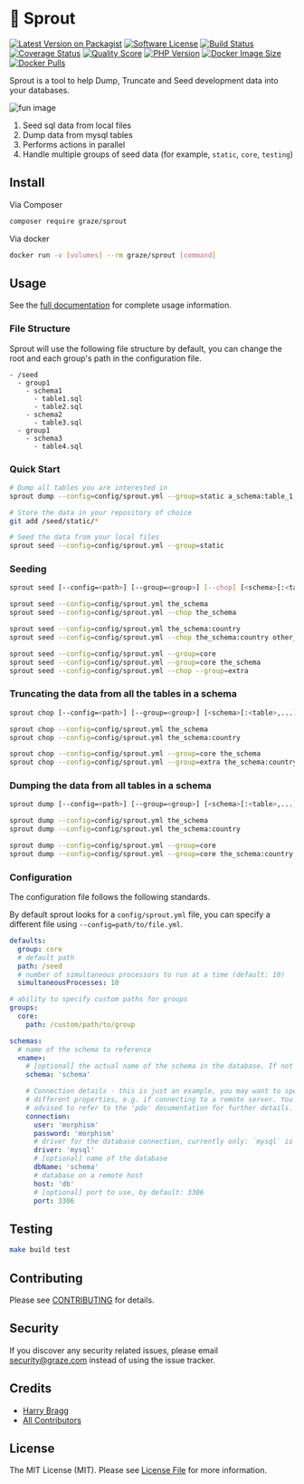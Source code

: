 # 🌱 Sprout

[![Latest Version on Packagist](https://img.shields.io/packagist/v/graze/sprout.svg?style=flat-square)](https://packagist.org/packages/graze/sprout)
[![Software License](https://img.shields.io/badge/license-MIT-brightgreen.svg?style=flat-square)](LICENSE.md)
[![Build Status](https://img.shields.io/travis/graze/sprout/master.svg?style=flat-square)](https://travis-ci.org/graze/sprout)
[![Coverage Status](https://img.shields.io/scrutinizer/coverage/g/graze/sprout.svg?style=flat-square)](https://scrutinizer-ci.com/g/graze/sprout/code-structure)
[![Quality Score](https://img.shields.io/scrutinizer/g/graze/sprout.svg?style=flat-square)](https://scrutinizer-ci.com/g/graze/sprout)
[![PHP Version](https://img.shields.io/packagist/php-v/graze/sprout.svg?style=flat-square)](https://php.net)
[![Docker Image Size](https://img.shields.io/microbadger/image-size/graze/sprout.svg?style=flat-square)](https://hub.docker.com/r/graze/sprout/)
[![Docker Pulls](https://img.shields.io/docker/pulls/graze/sprout.svg?style=flat-square)](https://hub.docker.com/r/graze/sprout/)

Sprout is a tool to help Dump, Truncate and Seed development data into your databases.

![fun image](https://78.media.tumblr.com/534425eb11706448af8ce5838629f76d/tumblr_inline_n9t8gdzC7p1qzjzhu.gif)

1. Seed sql data from local files
1. Dump data from mysql tables
1. Performs actions in parallel
1. Handle multiple groups of seed data (for example, `static`, `core`, `testing`)

## Install

Via Composer

```bash
composer require graze/sprout
```

Via docker

```bash
docker run -v [volumes] --rm graze/sprout [command]
```

## Usage

See the [full documentation](https://graze.github.io/sprout) for complete usage information.

### File Structure

Sprout will use the following file structure by default, you can change the root and each group's path in the
configuration file.

```text
- /seed
  - group1
    - schema1
      - table1.sql
      - table2.sql
    - schema2
      - table3.sql
  - group1
    - schema3
      - table4.sql
```

### Quick Start

```bash
# Dump all tables you are interested in
sprout dump --config=config/sprout.yml --group=static a_schema:table_1,table_2 ...

# Store the data in your repository of choice
git add /seed/static/*

# Seed the data from your local files
sprout seed --config=config/sprout.yml --group=static
```

### Seeding

```bash
sprout seed [--config=<path>] [--group=<group>] [--chop] [<schema>[:<table>,...]] ...

sprout seed --config=config/sprout.yml the_schema
sprout seed --config=config/sprout.yml --chop the_schema

sprout seed --config=config/sprout.yml the_schema:country
sprout seed --config=config/sprout.yml --chop the_schema:country other_schema:planets

sprout seed --config=config/sprout.yml --group=core
sprout seed --config=config/sprout.yml --group=core the_schema
sprout seed --config=config/sprout.yml --chop --group=extra
```

### Truncating the data from all the tables in a schema

```bash
sprout chop [--config=<path>] [--group=<group>] [<schema>[:<table>,...]] ...

sprout chop --config=config/sprout.yml the_schema
sprout chop --config=config/sprout.yml the_schema:country

sprout chop --config=config/sprout.yml --group=core the_schema
sprout chop --config=config/sprout.yml --group=extra the_schema:country
```

### Dumping the data from all tables in a schema

```bash
sprout dump [--config=<path>] [--group=<group>] [<schema>[:<table>,...]] ...

sprout dump --config=config/sprout.yml the_schema
sprout dump --config=config/sprout.yml the_schema:country

sprout dump --config=config/sprout.yml --group=core
sprout dump --config=config/sprout.yml --group=core the_schema:country
```

### Configuration

The configuration file follows the following standards.

By default sprout looks for a `config/sprout.yml` file, you can specify a different file
using `--config=path/to/file.yml`.

```yaml
defaults:
  group: core
  # default path
  path: /seed
  # number of simultaneous processors to run at a time (default: 10)
  simultaneousProcesses: 10

# ability to specify custom paths for groups
groups:
  core:
    path: /custom/path/to/group

schemas:
  # name of the schema to reference
  <name>:
    # [optional] the actual name of the schema in the database. If not specified, <name> from above will be used
    schema: 'schema'

    # Connection details - this is just an example, you may want to specify
    # different properties, e.g. if connecting to a remote server. You are
    # advised to refer to the 'pdo' documentation for further details.
    connection:
      user: 'morphism'
      password: 'morphism'
      # driver for the database connection, currently only: `mysql` is supported
      driver: 'mysql'
      # [optional] name of the database
      dbName: 'schema'
      # database on a remote host
      host: 'db'
      # [optional] port to use, by default: 3306
      port: 3306
```

## Testing

```bash
make build test
```

## Contributing

Please see [CONTRIBUTING](CONTRIBUTING.md) for details.

## Security

If you discover any security related issues, please email security@graze.com
instead of using the issue tracker.

## Credits

- [Harry Bragg](https://github.com/h-bragg)
- [All Contributors](../../contributors)

## License

The MIT License (MIT). Please see [License File](LICENSE) for more information.

